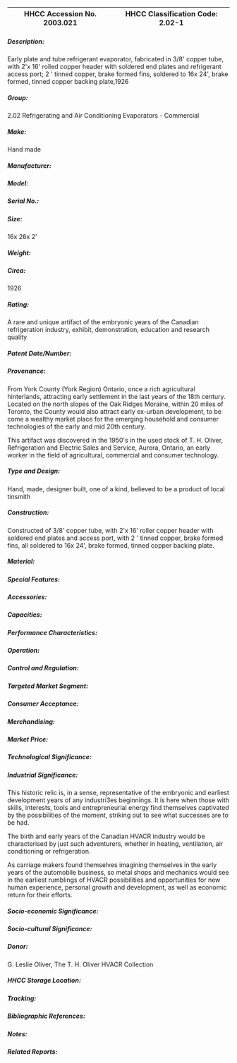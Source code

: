 | **HHCC Accession No. 2003.021** |**HHCC Classification Code:  2.02-1**|
| ----------- | ----------- |
##### Description:
Early plate and tube refrigerant evaporator, fabricated in 3/8' copper tube, with 2'x 16' rolled copper header with soldered end plates and refrigerant access port;  2 ' tinned copper, brake formed fins, soldered to 16x 24', brake formed, tinned copper backing plate,1926
##### Group:
2.02 Refrigerating and Air Conditioning Evaporators - Commercial

##### Make:
Hand made

##### Manufacturer:


##### Model:


##### Serial No.:


##### Size:
16x 26x 2'

##### Weight:


##### Circa:
1926

##### Rating:
A rare and unique artifact of the embryonic years of the Canadian refrigeration industry, exhibit, demonstration, education and research quality

##### Patent Date/Number:


##### Provenance:
From York County (York Region) Ontario, once a rich agricultural hinterlands, attracting early settlement in the last years of the 18th century. Located on the north slopes of the Oak Ridges Moraine, within 20 miles of Toronto, the County would also attract early ex-urban development, to be come a wealthy market place for the emerging household and consumer technologies of the early and mid 20th century. 

This artifact was discovered in the 1950's in the used stock of T. H. Oliver, Refrigeration and Electric Sales and Service, Aurora, Ontario, an early worker in the field of agricultural, commercial and consumer technology.

##### Type and Design:
Hand, made, designer built, one of a kind, believed to be a product of local tinsmith

##### Construction:
Constructed of 3/8' copper tube, with 2'x 16' roller copper header with soldered end plates and access port, with  2 ' tinned copper, brake formed fins, all soldered to 16x 24', brake formed, tinned copper backing plate.

##### Material:


##### Special Features:


##### Accessories:


##### Capacities:


##### Performance Characteristics:


##### Operation:


##### Control and Regulation:


##### Targeted Market Segment:


##### Consumer Acceptance:


##### Merchandising:


##### Market Price:


##### Technological Significance:


##### Industrial Significance:
This historic relic is, in a sense, representative of the embryonic and earliest development years of any industri3es beginnings. It is here when those with skills, interests, tools and entrepreneurial energy find themselves captivated by the possibilities of the moment, striking out to see what successes are to be had.      

The birth and early years of the Canadian HVACR industry would be characterised by just such adventurers, whether in heating, ventilation, air conditioning or refrigeration.

As carriage makers found themselves imagining themselves in the early years of the automobile business, so metal shops and mechanics would see in the earliest rumblings of  HVACR possibilities and opportunities for new human experience,  personal growth and  development, as well as economic return for their efforts.

##### Socio-economic Significance:


##### Socio-cultural Significance:


##### Donor:
G. Leslie Oliver, The T. H. Oliver HVACR Collection

##### HHCC Storage Location:


##### Tracking:


##### Bibliographic References:


##### Notes:


##### Related Reports:

